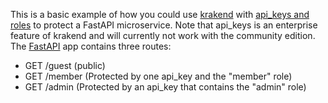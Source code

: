 This is a basic example of how you could use [krakend](https://www.krakend.io) with [api_keys and roles](https://www.krakend.io/docs/enterprise/authentication/api-keys/) to protect a FastAPI microservice.
Note that api_keys is an enterprise feature of krakend and will currently not work with the community edition.
The [FastAPI](https://fastapi.tiangolo.com) app contains three routes:
 * GET /guest (public)
 * GET /member (Protected by one api_key and the "member" role)
 * GET /admin (Protected by an api_key that contains the "admin" role)

